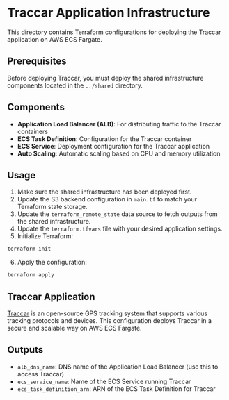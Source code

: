 # Traccar Application Infrastructure

This directory contains Terraform configurations for deploying the Traccar application on AWS ECS Fargate.

## Prerequisites

Before deploying Traccar, you must deploy the shared infrastructure components located in the `../shared` directory.

## Components

- **Application Load Balancer (ALB)**: For distributing traffic to the Traccar containers
- **ECS Task Definition**: Configuration for the Traccar container
- **ECS Service**: Deployment configuration for the Traccar application
- **Auto Scaling**: Automatic scaling based on CPU and memory utilization

## Usage

1. Make sure the shared infrastructure has been deployed first.
2. Update the S3 backend configuration in `main.tf` to match your Terraform state storage.
3. Update the `terraform_remote_state` data source to fetch outputs from the shared infrastructure.
4. Update the `terraform.tfvars` file with your desired application settings.
5. Initialize Terraform:

```bash
terraform init
```

6. Apply the configuration:

```bash
terraform apply
```

## Traccar Application

[Traccar](https://www.traccar.org/) is an open-source GPS tracking system that supports various tracking protocols and devices. This configuration deploys Traccar in a secure and scalable way on AWS ECS Fargate.

## Outputs

- `alb_dns_name`: DNS name of the Application Load Balancer (use this to access Traccar)
- `ecs_service_name`: Name of the ECS Service running Traccar
- `ecs_task_definition_arn`: ARN of the ECS Task Definition for Traccar
